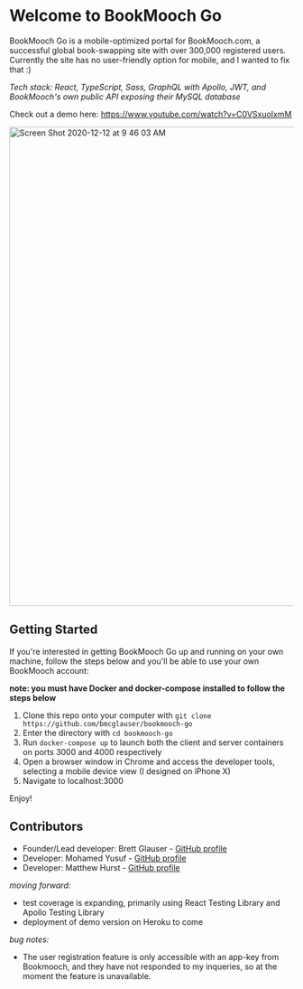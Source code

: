 # Welcome to BookMooch Go
BookMooch Go is a mobile-optimized portal for BookMooch.com, a successful global book-swapping site with over 300,000 registered users. Currently the site has no user-friendly option for mobile, and I wanted to fix that :)

*Tech stack: React, TypeScript, Sass, GraphQL with Apollo, JWT, and BookMooch's own public API exposing their MySQL database*

Check out a demo here:
https://www.youtube.com/watch?v=C0VSxuoIxmM

<img width="849" alt="Screen Shot 2020-12-12 at 9 46 03 AM" src="https://user-images.githubusercontent.com/25126281/101980903-c126bb00-3c60-11eb-9715-b055f6fd73d5.png">

## Getting Started
If you're interested in getting BookMooch Go up and running on your own machine, follow the steps below and you'll be able to use your own BookMooch account:

**note: you must have Docker and docker-compose installed to follow the steps below**

1. Clone this repo onto your computer with `git clone https://github.com/bmcglauser/bookmooch-go`
2. Enter the directory with `cd bookmooch-go`
3. Run `docker-compose up` to launch both the client and server containers on ports 3000 and 4000 respectively
4. Open a browser window in Chrome and access the developer tools, selecting a mobile device view (I designed on iPhone X)
5. Navigate to localhost:3000

Enjoy!

## Contributors
- Founder/Lead developer: Brett Glauser - [GitHub profile](https://www.github.com/bmcglauser)
- Developer: Mohamed Yusuf - [GitHub profile](https://www.github.com/mhyusuf)
- Developer: Matthew Hurst - [GitHub profile](https://www.github.com/Matt-Hurst)

*moving forward:*
- test coverage is expanding, primarily using React Testing Library and Apollo Testing Library
- deployment of demo version on Heroku to come

*bug notes:*
- The user registration feature is only accessible with an app-key from Bookmooch, and they have not responded to my inqueries, so at the moment the feature is unavailable.
